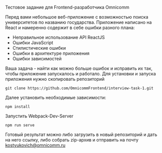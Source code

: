Тестовое задание для Frontend-разработчика Omnicomm

Перед вами небольшое веб-приложение с возможностью поиска университетов по названию государства.
Приложение написано на React и намеренно содержит в себе ошибки разного плана:
- Неправильное использование API ReactJS
- Ошибки JavaScript
- Стилистические ошибки
- Ошибки в архитектуре приложения
- Ошибки зависимостей

Ваша задача - найти как можно больше ошибок и исправить их так, чтобы приложение запускалось и работало.
Для установки и запуска приложения нужно скопировать репозиторий

```
git clone https://github.com/OmnicommFrontend/interview-task-1.git
```

Далее установить необходимые зависимости:
```
npm install
```

Запустить Webpack-Dev-Server
```
npm run serve
```

Готовый результат можно либо загрузить в новый репозиторий и дать на него ссылку, либо собрать zip-архив и отправить на почту kostyukovich@omnicomm.ru